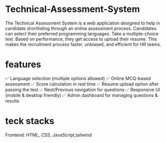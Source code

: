 # Technical-Assessment-System
The Technical Assessment System is a web application designed to help in candidate shortlisting through an online assessment process.
Candidates can select their preferred programming languages.
Take a multiple-choice test.
Based on performance, they get access to upload their resume.
This makes the recruitment process faster, unbiased, and efficient for HR teams.

# features
✅ Language selection (multiple options allowed)
✅ Online MCQ-based assessment
✅ Score calculation in real time
✅ Resume upload option after passing the test
✅ Next/Previous navigation for questions
✅ Responsive UI (mobile & desktop friendly)
✅ Admin dashboard for managing questions & results
# teck stacks
Frontend: HTML, CSS, JavaScript,tailwind
